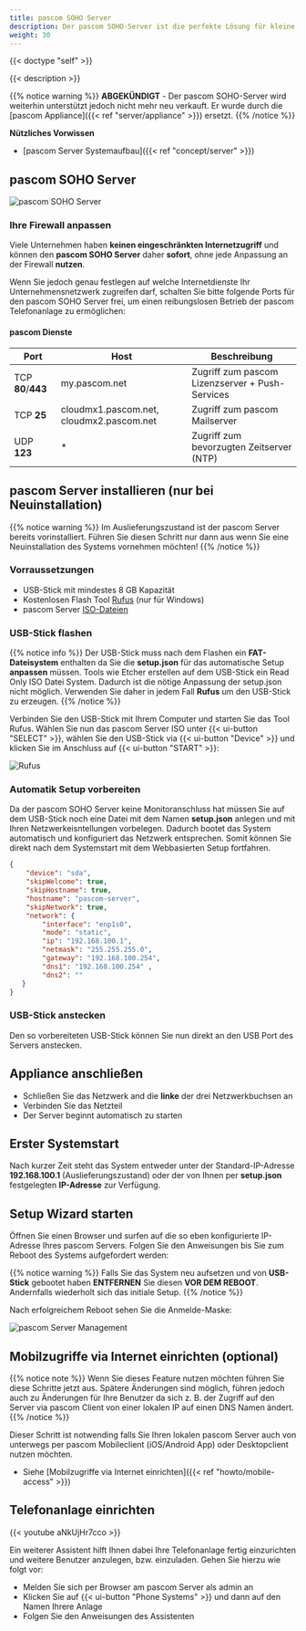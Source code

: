 ```yaml
---
title: pascom SOHO Server
description: Der pascom SOHO-Server ist die perfekte Lösung für kleine Büros oder Außenstandorte mit eigener Hardware.
weight: 30
---
```


{{< doctype "self"  >}}

{{< description >}}

{{% notice warning %}}
**ABGEKÜNDIGT** - Der pascom SOHO-Server wird weiterhin unterstützt jedoch nicht mehr neu verkauft. Er wurde durch die [pascom Appliance]({{< ref "server/appliance" >}}) ersetzt.
{{% /notice %}}



**Nützliches Vorwissen**


 * [pascom Server Systemaufbau]({{< ref "concept/server" >}})


## pascom SOHO Server

![pascom SOHO Server](pascomSOHOserver.png)


### Ihre Firewall anpassen

Viele Unternehmen haben **keinen eingeschränkten Internetzugriff** und können den **pascom SOHO Server** daher **sofort**, ohne jede Anpassung an der Firewall **nutzen**.

Wenn Sie jedoch genau festlegen auf welche Internetdienste Ihr Unternehmensnetzwerk zugreifen darf, schalten Sie bitte folgende Ports für den pascom SOHO Server frei, um einen reibungslosen Betrieb der pascom Telefonanlage zu ermöglichen:

#### pascom Dienste

| Port | Host | Beschreibung |
| ---- | ---- | ------------ |
| TCP **80**/**443** | my.pascom.net | Zugriff zum pascom Lizenzserver + Push-Services |
| TCP **25** | cloudmx1.pascom.net, cloudmx2.pascom.net | Zugriff zum pascom Mailserver |
| UDP **123** | \* | Zugriff zum bevorzugten Zeitserver (NTP) |


## pascom Server installieren (nur bei Neuinstallation)
{{% notice warning %}}
Im Auslieferungszustand ist der pascom Server bereits vorinstalliert. Führen Sie diesen Schritt nur dann aus wenn Sie eine Neuinstallation des Systems vornehmen möchten!
{{% /notice %}}

### Vorraussetzungen

* USB-Stick mit mindestes 8 GB Kapazität
* Kostenlosen Flash Tool [Rufus](https://rufus.akeo.ie/) (nur für Windows)
* pascom Server [ISO-Dateien](https://www.pascom.net/de/download/)

### USB-Stick flashen
{{% notice info %}}
Der USB-Stick muss nach dem Flashen ein **FAT-Dateisystem** enthalten da Sie die **setup.json** für das automatische Setup **anpassen** müssen. Tools wie Etcher erstellen auf dem USB-Stick ein Read Only ISO Datei System. Dadurch ist die nötige Anpassung der setup.json nicht möglich. Verwenden Sie daher in jedem Fall **Rufus** um den USB-Stick zu erzeugen.
{{% /notice %}}


Verbinden Sie den USB-Stick mit Ihrem Computer und starten Sie das Tool Rufus. Wählen Sie nun das pascom Server ISO unter {{< ui-button "SELECT" >}}, wählen Sie den USB-Stick via {{< ui-button "Device" >}} und klicken Sie im Anschluss auf {{< ui-button "START" >}}:

![Rufus](rufus.png?width=300px "Rufus")

### Automatik Setup vorbereiten

Da der pascom SOHO Server keine Monitoranschluss hat müssen Sie auf dem USB-Stick noch eine Datei mit dem Namen **setup.json** anlegen und mit Ihren Netzwerkeisntellungen vorbelegen. Dadurch bootet das System automatisch und konfiguriert das Netzwerk entsprechen. Somit können Sie direkt nach dem Systemstart mit dem Webbasierten Setup fortfahren.

```json
{
    "device": "sda",
    "skipWelcome": true,
    "skipHostname": true,
    "hostname": "pascom-server",
    "skipNetwork": true,
    "network": {
        "interface": "enp1s0",
        "mode": "static",
        "ip": "192.168.100.1",
        "netmask": "255.255.255.0",
        "gateway": "192.168.100.254",
        "dns1": "192.168.100.254" ,
        "dns2": ""
   }
}
```


### USB-Stick anstecken

Den so vorbereiteten USB-Stick können Sie nun direkt an den USB Port des Servers anstecken.

## Appliance anschließen

* Schließen Sie das Netzwerk and die **linke** der drei Netzwerkbuchsen an
* Verbinden Sie das Netzteil
* Der Server beginnt automatisch zu starten

## Erster Systemstart

Nach kurzer Zeit steht das System entweder unter der Standard-IP-Adresse **192.168.100.1** (Auslieferungszustand) oder der von Ihnen per **setup.json** festgelegten **IP-Adresse** zur Verfügung.

## Setup Wizard starten

Öffnen Sie einen Browser und surfen auf die so eben konfigurierte IP-Adresse Ihres pascom Servers. Folgen Sie den Anweisungen bis Sie zum Reboot des Systems aufgefordert werden:

{{% notice warning %}}
Falls Sie das System neu aufsetzen und von **USB-Stick** gebootet haben **ENTFERNEN** Sie diesen **VOR DEM REBOOT**. Andernfalls wiederholt sich das initiale Setup.
{{% /notice %}}

Nach erfolgreichem Reboot sehen Sie die Anmelde-Maske:

![pascom Server Management](management.png)

## Mobilzugriffe via Internet einrichten (optional)

{{% notice note %}}
Wenn Sie dieses Feature nutzen möchten führen Sie diese Schritte jetzt aus. Spätere Änderungen sind möglich, führen jedoch auch zu Änderungen für Ihre Benutzer da sich z. B. der Zugriff auf den Server via pascom Client von einer lokalen IP auf einen DNS Namen ändert.
{{% /notice %}}

Dieser Schritt ist notwending falls Sie Ihren lokalen pascom Server auch von unterwegs per pascom Mobileclient (iOS/Android App) oder Desktopclient nutzen möchten.

 * Siehe [Mobilzugriffe via Internet einrichten]({{< ref "howto/mobile-access" >}})

## Telefonanlage einrichten

{{< youtube aNkUjHr7cco >}}

Ein weiterer Assistent hilft Ihnen dabei Ihre Telefonanlage fertig einzurichten und weitere Benutzer anzulegen, bzw. einzuladen.
Gehen Sie hierzu wie folgt vor:

* Melden Sie sich per Browser am pascom Server als admin an
* Klicken Sie auf {{< ui-button "Phone Systems" >}} und dann auf den Namen Ihrere Anlage
* Folgen Sie den Anweisungen des Assistenten
